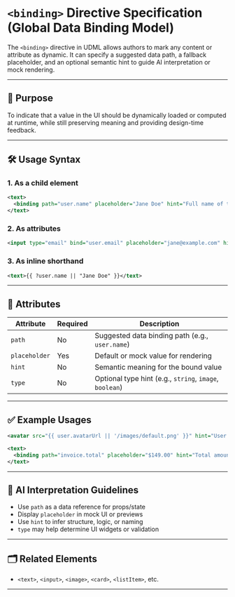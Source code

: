 # `<binding>` Directive Specification (Global Data Binding Model)

The `<binding>` directive in UDML allows authors to mark any content or attribute as dynamic. It can specify a suggested data path, a fallback placeholder, and an optional semantic hint to guide AI interpretation or mock rendering.

---

## 🧠 Purpose

To indicate that a value in the UI should be dynamically loaded or computed at runtime, while still preserving meaning and providing design-time feedback.

---

## 🛠 Usage Syntax

### 1. As a child element

```xml
<text>
  <binding path="user.name" placeholder="Jane Doe" hint="Full name of the logged-in user"/>
</text>
```

### 2. As attributes

```xml
<input type="email" bind="user.email" placeholder="jane@example.com" hint="User email address"/>
```

### 3. As inline shorthand

```xml
<text>{{ ?user.name || "Jane Doe" }}</text>
```

---

## 🔑 Attributes

| Attribute     | Required | Description |
|---------------|----------|-------------|
| `path`        | No       | Suggested data binding path (e.g., `user.name`) |
| `placeholder` | Yes      | Default or mock value for rendering |
| `hint`        | No       | Semantic meaning for the bound value |
| `type`        | No       | Optional type hint (e.g., `string`, `image`, `boolean`) |

---

## ✅ Example Usages

```xml
<avatar src="{{ user.avatarUrl || '/images/default.png' }}" hint="User profile picture"/>
```

```xml
<text>
  <binding path="invoice.total" placeholder="$149.00" hint="Total amount due"/>
</text>
```

---

## 🧠 AI Interpretation Guidelines

- Use `path` as a data reference for props/state
- Display `placeholder` in mock UI or previews
- Use `hint` to infer structure, logic, or naming
- `type` may help determine UI widgets or validation

---

## 🗂 Related Elements

- `<text>`, `<input>`, `<image>`, `<card>`, `<listItem>`, etc.

---